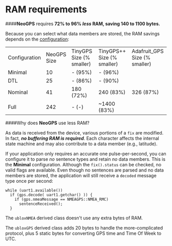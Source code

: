 RAM requirements
=======

####**NeoGPS** requires **72% to 96% _less_ RAM, saving 140 to 1100 bytes.**

Because you can select what data members are stored, the RAM savings depends on the [configuration](Configurations.md):

<table>
<tr><td>Configuration</td><td>NeoGPS<br>Size</td><td>TinyGPS<br>Size (% smaller)</td><td>TinyGPS++<br>Size (% smaller)</td><td>Adafruit_GPS<br>Size (% smaller)</td></tr>
<tr><td>Minimal</td><td>10</td><td>-    (95%)</td><td>-    (96%)</td></tr>
<tr><td>DTL</td><td>25</td><td>-    (86%)</td><td>-    (90%)</td></tr>
<tr><td>Nominal</td><td>41</td><td>180 (72%)</td><td>240 (83%)</td><td>326 (87%)</td></tr>
<tr><td>Full</td><td>242</td><td>- (-)</td><td>~1400 (83%)</td></tr>
</table>

####Why does **NeoGPS** use less RAM?

As data is received from the device, various portions of a `fix` are 
modified.  In fact, _**no buffering RAM is required**_.  Each character 
affects the internal state machine and may also contribute to a data member 
(e.g., latitude). 

If your application only requires an accurate one pulse-per-second, you 
can configure it to parse *no* sentence types and retain *no* data members. 
This is the **Minimal** configuration.  Although the 
`fix().status` can be checked, no valid flags are available.  Even 
though no sentences are parsed and no data members are stored, the 
application will  still receive a `decoded` message type once per second:

```
while (uart1.available())
  if (gps.decode( uart1.getchar() )) {
    if (gps.nmeaMessage == NMEAGPS::NMEA_RMC)
      sentenceReceived();
  }
```

The `ubloxNMEA` derived class doesn't use any extra bytes of RAM.

The `ubloxGPS` derived class adds 20 bytes to handle the more-complicated protocol, 
plus 5 static bytes for converting GPS time and Time Of Week to UTC.

